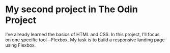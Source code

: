 # My second project in The Odin Project

I’ve already learned the basics of HTML and CSS. In this project, I’ll focus on one specific tool—Flexbox. My task is to build a responsive landing page using Flexbox.
